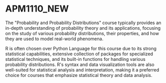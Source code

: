 # APM1110_NEW

The "Probability and Probability Distributions" course typically provides an in-depth understanding of probability theory and its applications, focusing on the study of various probability distributions, their properties, and how they are used to model real-world phenomena.

R is often chosen over Python Language for this course due to its strong statistical capabilities, extensive collection of packages for specialized statistical techniques, and its built-in functions for handling various probability distributions. R's syntax and data visualization tools are also well-suited for statistical analysis and interpretation, making it a preferred choice for courses that emphasize statistical theory and data analysis.
